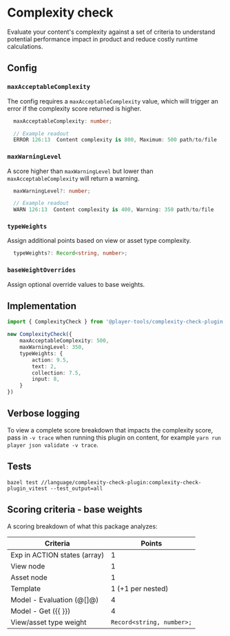 # Complexity check

Evaluate your content's complexity against a set of criteria to understand potential performance impact in product and reduce costly runtime calculations.

## Config

### `maxAcceptableComplexity`

The config requires a `maxAcceptableComplexity` value, which will trigger an error if the complexity score returned is higher.

```ts
  maxAcceptableComplexity: number;

  // Example readout
  ERROR 126:13  Content complexity is 800, Maximum: 500 path/to/file
```

### `maxWarningLevel`

A score higher than `maxWarningLevel` but lower than `maxAcceptableComplexity` will return a warning.

```ts
  maxWarningLevel?: number;

  // Example readout
  WARN 126:13  Content complexity is 400, Warning: 350 path/to/file
```

### `typeWeights`

Assign additional points based on view or asset type complexity.

```ts
  typeWeights?: Record<string, number>;
```

### `baseWeightOverrides`

Assign optional override values to base weights.

## Implementation

```ts
import { ComplexityCheck } from '@player-tools/complexity-check-plugin';

new ComplexityCheck({
    maxAcceptableComplexity: 500,
    maxWarningLevel: 350,
    typeWeights: {
        action: 9.5,
        text: 2,
        collection: 7.5,
        input: 8,
    }
})
```

## Verbose logging

To view a complete score breakdown that impacts the complexity score, pass in `-v trace` when running this plugin on content, for example `yarn run player json validate -v trace`.

## Tests

`bazel test //language/complexity-check-plugin:complexity-check-plugin_vitest --test_output=all`

## Scoring criteria - base weights

A scoring breakdown of what this package analyzes:

| Criteria                      | Points                                  |
|-------------------------------|-----------------------------------------|
| Exp in ACTION states (array)  | 1                                       |
| View node                     | 1                                       |
| Asset node                    | 1                                       |
| Template                      | 1 (+1 per nested)                       |
| Model - Evaluation (@[]@)     | 4                                       |
| Model - Get ({{ }})           | 4                                       |
| View/asset type weight        | `Record<string, number>;`               |
